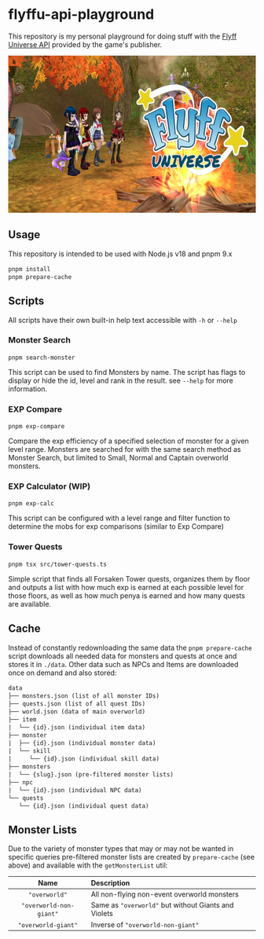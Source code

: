 # flyffu-api-playground

This repository is my personal playground for doing stuff with the [Flyff Universe API](https://api.flyff.com) provided by the game's publisher.

<p align="center"><img src="./.github/banner.jpeg" width="640" height="320" alt="Flyff Universe"></p>

## Usage

This repository is intended to be used with Node.js v18 and pnpm 9.x

```
pnpm install
pnpm prepare-cache
```

## Scripts

All scripts have their own built-in help text accessible with `-h` or `--help`

### Monster Search

```
pnpm search-monster
```

This script can be used to find Monsters by name. The script has flags to display or hide the id, level and rank in the result. see `--help` for more information.

### EXP Compare

```
pnpm exp-compare
```

Compare the exp efficiency of a specified selection of monster for a given level range. Monsters are searched for with the same search method as Monster Search, but limited to Small, Normal and Captain overworld monsters.

### EXP Calculator (WIP)

```
pnpm exp-calc
```

This script can be configured with a level range and filter function to determine the mobs for exp comparisons (similar to Exp Compare)

### Tower Quests

```
pnpm tsx src/tower-quests.ts
```

Simple script that finds all Forsaken Tower quests, organizes them by floor and outputs a list with how much exp is earned at each possible level for those floors, as well as how much penya is earned and how many quests are available.

## Cache

Instead of constantly redownloading the same data the `pnpm prepare-cache` script downloads all needed data for monsters and quests at once and stores it in `./data`. Other data such as NPCs and Items are downloaded once on demand and also stored:

```
data
├── monsters.json (list of all monster IDs)
├── quests.json (list of all quest IDs)
├── world.json (data of main overworld)
├── item
|  └── {id}.json (individual item data)
├── monster
|  ├── {id}.json (individual monster data)
|  └── skill
|     └── {id}.json (individual skill data)
├── monsters
|  └── {slug}.json (pre-filtered monster lists)
├── npc
|  └── {id}.json (individual NPC data)
└── quests
   └── {id}.json (individual quest data)
```

## Monster Lists

Due to the variety of monster types that may or may not be wanted in specific queries pre-filtered monster lists are created by `prepare-cache` (see above) and available with the `getMonsterList` util:

|          Name           | Description                                          |
| :---------------------: | :--------------------------------------------------- |
|      `"overworld"`      | All non-flying non-event overworld monsters          |
| `"overworld-non-giant"` | Same as `"overworld"` but without Giants and Violets |
|   `"overworld-giant"`   | Inverse of `"overworld-non-giant"`                   |
